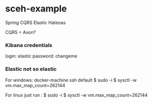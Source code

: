 # sceh-example
Spring CQRS Elastic Hateoas

CQRS = Axon?

### Kibana credentials ### 

login: elastic
password: changeme 


### Elastic not so elastic ### 

For windows:
docker-machine ssh default 
$ sudo -i 
$ sysctl -w vm.max_map_count=262144

For linux just run : 
$ sudo -i 
$ sysctl -w vm.max_map_count=262144

